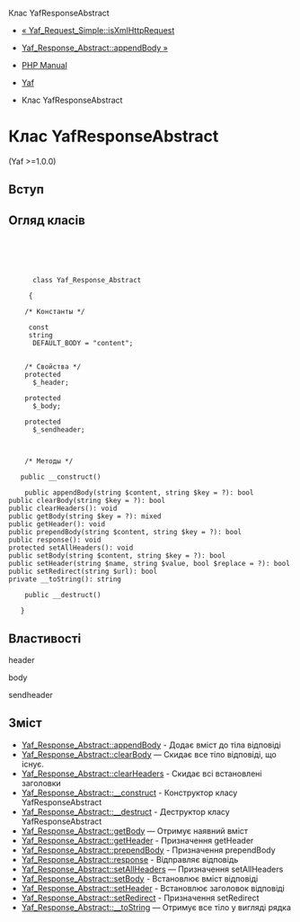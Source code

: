 Клас YafResponseAbstract

-   [« Yaf\_Request\_Simple::isXmlHttpRequest](yaf-request-simple.isxmlhttprequest.html)
    
-   [Yaf\_Response\_Abstract::appendBody »](yaf-response-abstract.appendbody.html)
    
-   [PHP Manual](index.html)
    
-   [Yaf](book.yaf.html)
    
-   Клас YafResponseAbstract
    

# Клас YafResponseAbstract

(Yaf >=1.0.0)

## Вступ

## Огляд класів

```classsynopsis


    
    
     
      class Yaf_Response_Abstract
     
     {
    
    /* Константы */
    
     const
     string
      DEFAULT_BODY = "content";


    /* Свойства */
    protected
      $_header;

    protected
      $_body;

    protected
      $_sendheader;



    /* Методы */
    
   public __construct()

    public appendBody(string $content, string $key = ?): bool
public clearBody(string $key = ?): bool
public clearHeaders(): void
public getBody(string $key = ?): mixed
public getHeader(): void
public prependBody(string $content, string $key = ?): bool
public response(): void
protected setAllHeaders(): void
public setBody(string $content, string $key = ?): bool
public setHeader(string $name, string $value, bool $replace = ?): bool
public setRedirect(string $url): bool
private __toString(): string

    public __destruct()

   }
```

## Властивості

header

body

sendheader

## Зміст

-   [Yaf\_Response\_Abstract::appendBody](yaf-response-abstract.appendbody.html) - Додає вміст до тіла відповіді
-   [Yaf\_Response\_Abstract::clearBody](yaf-response-abstract.clearbody.html) — Скидає все тіло відповіді, що існує.
-   [Yaf\_Response\_Abstract::clearHeaders](yaf-response-abstract.clearheaders.html) - Скидає всі встановлені заголовки
-   [Yaf\_Response\_Abstract::\_\_construct](yaf-response-abstract.construct.html) - Конструктор класу YafResponseAbstract
-   [Yaf\_Response\_Abstract::\_\_destruct](yaf-response-abstract.destruct.html) - Деструктор класу YafResponseAbstract
-   [Yaf\_Response\_Abstract::getBody](yaf-response-abstract.getbody.html) — Отримує наявний вміст
-   [Yaf\_Response\_Abstract::getHeader](yaf-response-abstract.getheader.html) - Призначення getHeader
-   [Yaf\_Response\_Abstract::prependBody](yaf-response-abstract.prependbody.html) - Призначення prependBody
-   [Yaf\_Response\_Abstract::response](yaf-response-abstract.response.html) - Відправляє відповідь
-   [Yaf\_Response\_Abstract::setAllHeaders](yaf-response-abstract.setallheaders.html) — Призначення setAllHeaders
-   [Yaf\_Response\_Abstract::setBody](yaf-response-abstract.setbody.html) - Встановлює вміст відповіді
-   [Yaf\_Response\_Abstract::setHeader](yaf-response-abstract.setheader.html) - Встановлює заголовок відповіді
-   [Yaf\_Response\_Abstract::setRedirect](yaf-response-abstract.setredirect.html) - Призначення setRedirect
-   [Yaf\_Response\_Abstract::\_\_toString](yaf-response-abstract.tostring.html) — Отримує все тіло у вигляді рядка
